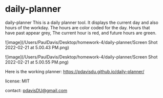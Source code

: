 # daily-planner
daily-planner
This is a daily planner tool. It displays the current day and also hours of the workday. The hours are color coded for the day. Hours that have past appear grey, The current hour is red, and future hours are green.

![image](/Users/PaulDavis/Desktop/homework-4/daily-planner/Screen Shot 2022-02-21 at 5.00.43 PM.png)

![image](/Users/PaulDavis/Desktop/homework-4/daily-planner/Screen Shot 2022-02-21 at 5.00.55 PM.png)

Here is the working planner: https://pdavisdu.github.io/daily-planner/

license: MIT

contact: pdavisDU@gmail.com
